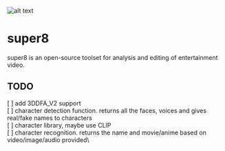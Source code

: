 ![alt text](https://github.com/blancai/super8/blob/main/super8_2.JPG?raw=true)
# super8
super8 is an open-source toolset for analysis and editing of entertainment video.

## TODO
[ ] add 3DDFA_V2 support\
[ ] character detection function. returns all the faces, voices and gives real/fake names to characters\
[ ] character library, maybe use CLIP\
[ ] character recognition. returns the name and movie/anime based on video/image/audio provided\

